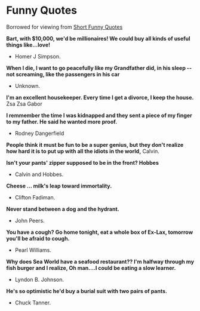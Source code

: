 # Funny Quotes

Borrowed for viewing from [Short Funny Quotes](http://www.short-funny-quotes.com/top_ten_quotes.html)

**Bart, with $10,000, we'd be millionaires! We could buy all kinds of useful things like...love!**
- Homer J Simpson.


**When I die, I want to go peacefully like my Grandfather did, in his sleep -- not screaming, like the passengers in his car**
- Unknown.


**I'm an excellent housekeeper. Every time I get a divorce, I keep the house.**
Zsa Zsa Gabor


**I remmember the time I was kidnapped and they sent a piece of my finger to my father. He said he wanted more proof.**
- Rodney Dangerfield


**People think it must be fun to be a super genius, but they don't realize how hard it is to put up with all the idiots in the world,** Calvin.


**Isn't your pants' zipper supposed to be in the front? Hobbes** 
- Calvin and Hobbes.


**Cheese ... milk's leap toward immortality.**
- Clifton Fadiman.


**Never stand between a dog and the hydrant.**
- John Peers.


**You have a cough? Go home tonight, eat a whole box of Ex-Lax, tomorrow you'll be afraid to cough.**
- Pearl Williams.


**Why does Sea World have a seafood restaurant?? I'm halfway through my fish burger and I realize, Oh man....I could be eating a slow learner.**
- Lyndon B. Johnson.


**He's so optimistic he'd buy a burial suit with two pairs of pants.**
- Chuck Tanner. 
